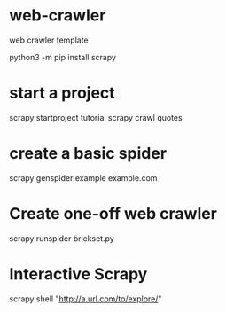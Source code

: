 # web-crawler
web crawler template

python3 -m pip install scrapy

# start a project
scrapy startproject tutorial
scrapy crawl quotes

# create a basic spider
scrapy genspider example example.com

# Create one-off web crawler
scrapy runspider brickset.py

# Interactive Scrapy
scrapy shell "http://a.url.com/to/explore/"
